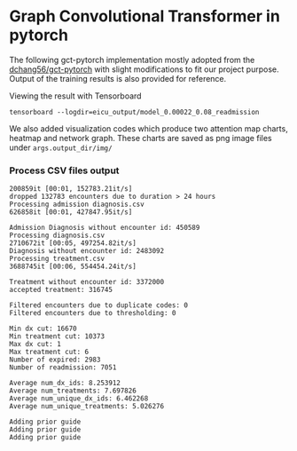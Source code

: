 # Graph Convolutional Transformer in pytorch

The following gct-pytorch implementation mostly adopted from the [dchang56/gct-pytorch](https://github.com/dchang56/gct-pytorch) with slight modifications to fit our project purpose. Output of the training results is also provided for reference.

Viewing the result with Tensorboard
```shell
tensorboard --logdir=eicu_output/model_0.00022_0.08_readmission
```

We also added visualization codes which produce two attention map charts, heatmap and network graph.
These charts are saved as png image files under ```args.output_dir/img/```

### Process CSV files output

```shell
200859it [00:01, 152783.21it/s]
dropped 132783 encounters due to duration > 24 hours
Processing admission diagnosis.csv
626858it [00:01, 427847.95it/s]

Admission Diagnosis without encounter id: 450589
Processing diagnosis.csv
2710672it [00:05, 497254.82it/s]
Diagnosis without encounter id: 2483092
Processing treatment.csv
3688745it [00:06, 554454.24it/s]

Treatment without encounter id: 3372000
accepted treatment: 316745

Filtered encounters due to duplicate codes: 0
Filtered encounters due to thresholding: 0

Min dx cut: 16670
Min treatment cut: 10373
Max dx cut: 1
Max treatment cut: 6
Number of expired: 2983
Number of readmission: 7051

Average num_dx_ids: 8.253912
Average num_treatments: 7.697826
Average num_unique_dx_ids: 6.462268
Average num_unique_treatments: 5.026276

Adding prior guide
Adding prior guide
Adding prior guide


```